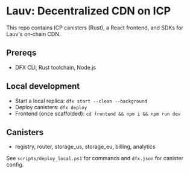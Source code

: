 # Lauv: Decentralized CDN on ICP

This repo contains ICP canisters (Rust), a React frontend, and SDKs for Lauv's on‑chain CDN.

## Prereqs
- DFX CLI, Rust toolchain, Node.js

## Local development
- Start a local replica: `dfx start --clean --background`
- Deploy canisters: `dfx deploy`
- Frontend (once scaffolded): `cd frontend && npm i && npm run dev`

## Canisters
- registry, router, storage_us, storage_eu, billing, analytics

See `scripts/deploy_local.ps1` for commands and `dfx.json` for canister config.
